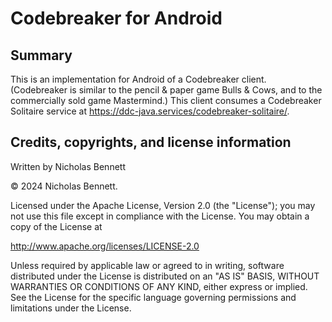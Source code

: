 # Codebreaker for Android

## Summary

This is an implementation for Android of a Codebreaker client. (Codebreaker is similar to the pencil & paper game Bulls & Cows, and to the commercially sold game Mastermind.) This client consumes a Codebreaker Solitaire service at https://ddc-java.services/codebreaker-solitaire/. 

## Credits, copyrights, and license information

Written by Nicholas Bennett

&copy; 2024 Nicholas Bennett.

Licensed under the Apache License, Version 2.0 (the "License");
you may not use this file except in compliance with the License.
You may obtain a copy of the License at

<http://www.apache.org/licenses/LICENSE-2.0>

Unless required by applicable law or agreed to in writing, software
distributed under the License is distributed on an "AS IS" BASIS,
WITHOUT WARRANTIES OR CONDITIONS OF ANY KIND, either express or implied.
See the License for the specific language governing permissions and
limitations under the License.
